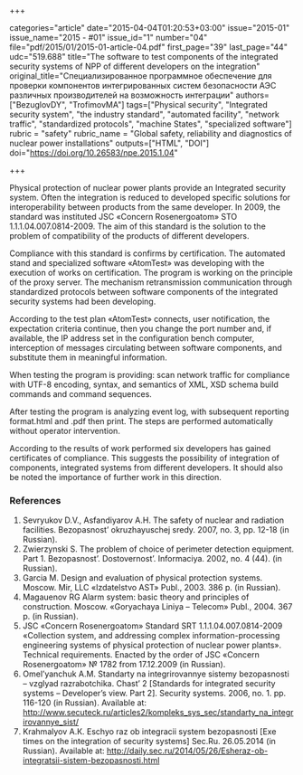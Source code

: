 +++

categories="article"
date="2015-04-04T01:20:53+03:00"
issue="2015-01"
issue_name="2015 - #01"
issue_id="1"
number="04"
file="pdf/2015/01/2015-01-article-04.pdf"
first_page="39"
last_page="44"
udc="519.688"
title="The software to test components of the integrated security systems of NPP of different developers on the integration"
original_title="Специализированное программное обеспечение для проверки компонентов интегрированных систем безопасности АЭС различных производителей на возможность интеграции"
authors=["BezuglovDY", "TrofimovMA"]
tags=["Physical security", "Integrated security system", "the industry standard", "automated facility", "network traffic", "standardized protocols", "machine States", "specialized software"]
rubric = "safety"
rubric_name = "Global safety, reliability and diagnostics of nuclear power installations"
outputs=["HTML", "DOI"]
doi="https://doi.org/10.26583/npe.2015.1.04"

+++

Physical protection of nuclear power plants provide an Integrated security system. Often the integration is reduced to developed specific solutions for interoperability between products from the same developer. In 2009, the standard was instituted JSC «Concern Rosenergoatom» STO 1.1.1.04.007.0814-2009. The aim of this standard is the solution to the problem of compatibility of the products of different developers.

Compliance with this standard is confirms by certification. The automated stand and specialized software «AtomTest» was developing with the execution of works on certification. The program is working on the principle of the proxy server. The mechanism retransmission communication through standardized protocols between software components of the integrated security systems had been developing.

According to the test plan «AtomTest» connects, user notification, the expectation criteria continue, then you change the port number and, if available, the IP address set in the configuration bench computer, interception of messages circulating between software components, and substitute them in meaningful information.

When testing the program is providing: scan network traffic for compliance with UTF-8 encoding, syntax, and semantics of XML, XSD schema build commands and command sequences.

After testing the program is analyzing event log, with subsequent reporting format.html and .pdf then print. The steps are performed automatically without operator intervention.

According to the results of work performed six developers has gained certificates of compliance. This suggests the possibility of integration of components, integrated systems from different developers. It should also be noted the importance of further work in this direction.

### References

1. Sevryukov D.V., Asfandiyarov A.H. The safety of nuclear and radiation facilities. Bezopasnost’ okruzhayuschej sredy. 2007, no. 3, pp. 12-18 (in Russian).
2. Zwierzynski S. The problem of choice of perimeter detection equipment. Part 1. Bezopasnost’. Dostovernost’. Informaciya. 2002, no. 4 (44). (in Russian).
3. Garcia M. Design and evaluation of physical protection systems. Moscow. Mir, LLC «Izdatelstvo AST» Publ., 2003. 386 p. (in Russian).
4. Magauenov RG Alarm system: basic theory and principles of construction. Moscow. «Goryachaya Liniya – Telecom» Publ., 2004. 367 p. (in Russian).
5. JSC «Concern Rosenergoatom» Standard SRT 1.1.1.04.007.0814-2009 «Collection system, and addressing complex information-processing engineering systems of physical protection of nuclear power plants». Technical requirements. Enacted by the order of JSC «Concern Rosenergoatom» № 1782 from 17.12.2009 (in Russian).
6. Omel’yanchuk А.М. Standarty na integrirovannye sistemy bezopasnosti – vzglyad razrabotchika. Chast’ 2 [Standards for integrated security systems – Developer’s view. Part 2]. Security systems. 2006, no. 1. pp. 116-120 (in Russian). Available at: http://www.secuteck.ru/articles2/kompleks_sys_sec/standarty_na_integrirovannye_sist/
7. Krahmalyov А.К. Eschyo raz ob integracii system bezopasnosti [Exe times on the integration of security systems] Sec.Ru. 26.05.2014 (in Russian). Available at: http://daily.sec.ru/2014/05/26/Esheraz-ob-integratsii-sistem-bezopasnosti.html